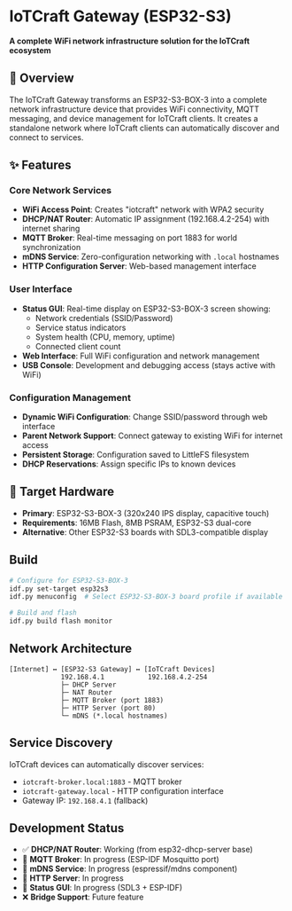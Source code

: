 # IoTCraft Gateway (ESP32-S3)

**A complete WiFi network infrastructure solution for the IoTCraft ecosystem**

## 🎯 Overview

The IoTCraft Gateway transforms an ESP32-S3-BOX-3 into a complete network infrastructure device that provides WiFi connectivity, MQTT messaging, and device management for IoTCraft clients. It creates a standalone network where IoTCraft clients can automatically discover and connect to services.

## ✨ Features

### Core Network Services
- **WiFi Access Point**: Creates "iotcraft" network with WPA2 security
- **DHCP/NAT Router**: Automatic IP assignment (192.168.4.2-254) with internet sharing
- **MQTT Broker**: Real-time messaging on port 1883 for world synchronization
- **mDNS Service**: Zero-configuration networking with `.local` hostnames
- **HTTP Configuration Server**: Web-based management interface

### User Interface
- **Status GUI**: Real-time display on ESP32-S3-BOX-3 screen showing:
  - Network credentials (SSID/Password)
  - Service status indicators  
  - System health (CPU, memory, uptime)
  - Connected client count
- **Web Interface**: Full WiFi configuration and network management
- **USB Console**: Development and debugging access (stays active with WiFi)

### Configuration Management
- **Dynamic WiFi Configuration**: Change SSID/password through web interface
- **Parent Network Support**: Connect gateway to existing WiFi for internet access
- **Persistent Storage**: Configuration saved to LittleFS filesystem
- **DHCP Reservations**: Assign specific IPs to known devices

## 🔧 Target Hardware

- **Primary**: ESP32-S3-BOX-3 (320x240 IPS display, capacitive touch)
- **Requirements**: 16MB Flash, 8MB PSRAM, ESP32-S3 dual-core
- **Alternative**: Other ESP32-S3 boards with SDL3-compatible display

## Build

```bash
# Configure for ESP32-S3-BOX-3
idf.py set-target esp32s3
idf.py menuconfig  # Select ESP32-S3-BOX-3 board profile if available

# Build and flash
idf.py build flash monitor
```

## Network Architecture

```
[Internet] ↔ [ESP32-S3 Gateway] ↔ [IoTCraft Devices]
             192.168.4.1           192.168.4.2-254
             ├─ DHCP Server
             ├─ NAT Router  
             ├─ MQTT Broker (port 1883)
             ├─ HTTP Server (port 80)
             └─ mDNS (*.local hostnames)
```

## Service Discovery

IoTCraft devices can automatically discover services:
- `iotcraft-broker.local:1883` - MQTT broker
- `iotcraft-gateway.local` - HTTP configuration interface
- Gateway IP: `192.168.4.1` (fallback)

## Development Status

- ✅ **DHCP/NAT Router**: Working (from esp32-dhcp-server base)
- 🔄 **MQTT Broker**: In progress (ESP-IDF Mosquitto port)
- 🔄 **mDNS Service**: In progress (espressif/mdns component)
- 🔄 **HTTP Server**: In progress
- 🔄 **Status GUI**: In progress (SDL3 + ESP-IDF)
- ❌ **Bridge Support**: Future feature

